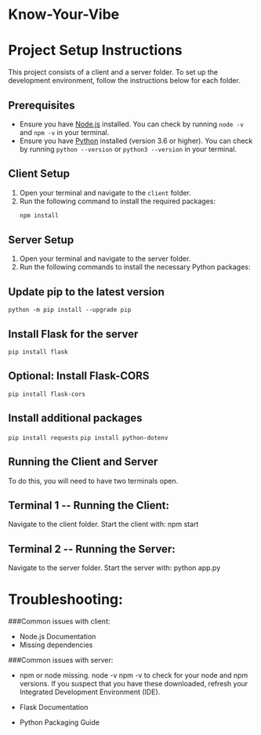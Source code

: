 # Know-Your-Vibe

# Project Setup Instructions

This project consists of a client and a server folder. To set up the development environment, follow the instructions below for each folder.

## Prerequisites
- Ensure you have [Node.js](https://nodejs.org/) installed. You can check by running `node -v` and `npm -v` in your terminal.
- Ensure you have [Python](https://www.python.org/downloads/) installed (version 3.6 or higher). You can check by running `python --version` or `python3 --version` in your terminal.

## Client Setup
1. Open your terminal and navigate to the `client` folder.
2. Run the following command to install the required packages:
   ```bash
   npm install
   
## Server Setup
1. Open your terminal and navigate to the server folder.
1. Run the following commands to install the necessary Python packages:

## Update pip to the latest version

 ```
python -m pip install --upgrade pip

```

## Install Flask for the server
```pip install flask```

## Optional: Install Flask-CORS
```pip install flask-cors```

## Install additional packages
```pip install requests```
```pip install python-dotenv```

## Running the Client and Server
To do this, you will need to have two terminals open.

## Terminal 1 -- Running the Client:
Navigate to the client folder.
Start the client with:
npm start

## Terminal 2 -- Running the Server:
Navigate to the server folder.
Start the server with:
python app.py 

# Troubleshooting:
###Common issues with client:
- Node.js Documentation
- Missing dependencies

###Common issues with server:
- npm or node missing.
   node -v
   npm -v
   to check for your node and npm versions.
If you suspect that you have these downloaded, refresh your Integrated Development Environment (IDE).

- Flask Documentation
- Python Packaging Guide

